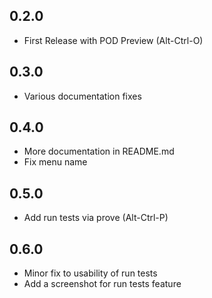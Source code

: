 ## 0.2.0
* First Release with POD Preview (Alt-Ctrl-O)

## 0.3.0
* Various documentation fixes

## 0.4.0
* More documentation in README.md
* Fix menu name

## 0.5.0
* Add run tests via prove (Alt-Ctrl-P)

## 0.6.0
* Minor fix to usability of run tests
* Add a screenshot for run tests feature

